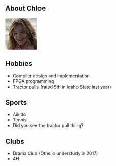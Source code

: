 ## About Chloe
![Fake resume picture](resume-pic-100x100.jpg)

## Hobbies

* Compiler design and implementation
* FPGA programming
* Tractor pulls (rated 5th in Idaho State last year)

## Sports
* Aikido
* Tennis
* Did you see the tractor pull thing?

## Clubs
* Drama Club (Othello understudy in 2017)
* 4H

